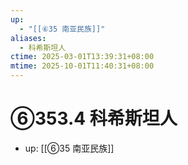 ```yaml
---
up:
  - "[[⑥35 南亚民族]]"
aliases:
  - 科希斯坦人
ctime: 2025-03-01T13:39:31+08:00
mtime: 2025-10-01T11:40:31+08:00
---
```


# ⑥353.4 科希斯坦人

- up: [[⑥35 南亚民族]]
